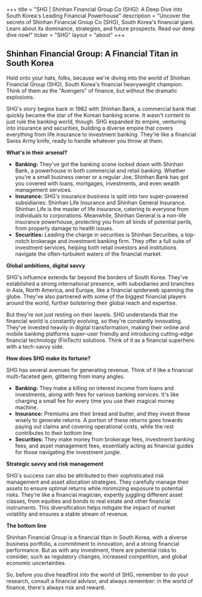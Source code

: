 +++
title = "SHG |  Shinhan Financial Group Co (SHG): A Deep Dive into South Korea's Leading Financial Powerhouse"
description = "Uncover the secrets of Shinhan Financial Group Co (SHG), South Korea's financial giant. Learn about its dominance, strategies, and future prospects. Read our deep dive now!"
ticker = "SHG"
layout = "about"
+++

        


## Shinhan Financial Group: A Financial Titan in South Korea 

Hold onto your hats, folks, because we're diving into the world of Shinhan Financial Group (SHG), South Korea's financial heavyweight champion.  Think of them as the "Avengers" of finance, but without the dramatic explosions.

SHG's story begins back in 1982 with Shinhan Bank, a commercial bank that quickly became the star of the Korean banking scene. It wasn't content to just rule the banking world, though. SHG expanded its empire, venturing into insurance and securities, building a diverse empire that covers everything from life insurance to investment banking.  They're like a financial Swiss Army knife, ready to handle whatever you throw at them.

**What's in their arsenal?**

* **Banking:**  They've got the banking scene locked down with Shinhan Bank, a powerhouse in both commercial and retail banking.  Whether you're a small business owner or a regular Joe, Shinhan Bank has got you covered with loans, mortgages, investments, and even wealth management services. 
* **Insurance:** SHG's insurance business is split into two super-powered subsidiaries: Shinhan Life Insurance and Shinhan General Insurance.  Shinhan Life is the master of life insurance, catering to everyone from individuals to corporations.  Meanwhile, Shinhan General is a non-life insurance powerhouse,  protecting you from all kinds of potential perils, from property damage to health issues. 
* **Securities:** Leading the charge in securities is Shinhan Securities, a top-notch brokerage and investment banking firm.  They offer a full suite of investment services, helping both retail investors and institutions navigate the often-turbulent waters of the financial market. 

**Global ambitions, digital savvy**

SHG's influence extends far beyond the borders of South Korea. They've established a strong international presence, with subsidiaries and branches in Asia, North America, and Europe, like a financial spiderweb spanning the globe.  They've also partnered with some of the biggest financial players around the world, further bolstering their global reach and expertise.

But they're not just resting on their laurels.  SHG understands that the financial world is constantly evolving, so they're constantly innovating.  They've invested heavily in digital transformation, making their online and mobile banking platforms super-user friendly and introducing cutting-edge financial technology (FinTech) solutions.  Think of it as a financial superhero with a tech-savvy side.

**How does SHG make its fortune?**

SHG has several avenues for generating revenue.  Think of it like a financial multi-faceted gem, glittering from many angles.

* **Banking:** They make a killing on interest income from loans and investments, along with fees for various banking services. It's like charging a small fee for every time you use their magical money machine. 
* **Insurance:**  Premiums are their bread and butter, and they invest these wisely to generate returns. A portion of these returns goes towards paying out claims and covering operational costs, while the rest contributes to their bottom line.
* **Securities:**  They make money from brokerage fees, investment banking fees, and asset management fees, essentially acting as financial guides for those navigating the investment jungle.

**Strategic savvy and risk management**

SHG's success can also be attributed to their sophisticated risk management and asset allocation strategies. They carefully manage their assets to ensure optimal returns while minimizing exposure to potential risks.  They're like a financial magician, expertly juggling different asset classes, from equities and bonds to real estate and other financial instruments. This diversification helps mitigate the impact of market volatility and ensures a stable stream of revenue.

**The bottom line**

Shinhan Financial Group is a financial titan in South Korea, with a diverse business portfolio, a commitment to innovation, and a strong financial performance.  But as with any investment, there are potential risks to consider, such as regulatory changes, increased competition, and global economic uncertainties. 

So, before you dive headfirst into the world of SHG, remember to do your research, consult a financial advisor, and always remember: in the world of finance, there's always risk and reward. 

        